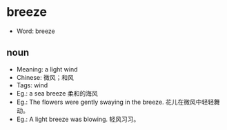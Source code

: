 # breeze

- Word: breeze

## noun

- Meaning: a light wind
- Chinese: 微风；和风
- Tags: wind
- Eg.: a sea breeze 柔和的海风
- Eg.: The flowers were gently swaying in the breeze. 花儿在微风中轻轻舞动。
- Eg.: A light breeze was blowing. 轻风习习。

